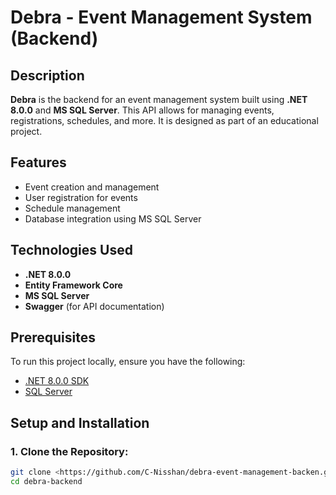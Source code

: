 # Debra - Event Management System (Backend)

## Description
**Debra** is the backend for an event management system built using **.NET 8.0.0** and **MS SQL Server**. This API allows for managing events, registrations, schedules, and more. It is designed as part of an educational project.

## Features
- Event creation and management
- User registration for events
- Schedule management
- Database integration using MS SQL Server

## Technologies Used
- **.NET 8.0.0**
- **Entity Framework Core**
- **MS SQL Server**
- **Swagger** (for API documentation)

## Prerequisites
To run this project locally, ensure you have the following:
- [.NET 8.0.0 SDK](https://dotnet.microsoft.com/en-us/download/dotnet/8.0)
- [SQL Server](https://www.microsoft.com/en-us/sql-server/sql-server-downloads)

## Setup and Installation

### 1. Clone the Repository:
```bash
git clone <https://github.com/C-Nisshan/debra-event-management-backen.git>
cd debra-backend
